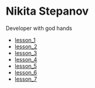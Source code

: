 # Nikita Stepanov
Developer with god hands

[//]: # (This may homework)

* [lesson_1](https://github.com/XaPbok/XaPbok.github.io/tree/master/lesson_1/src)
* [lesson_2](https://github.com/XaPbok/XaPbok.github.io/tree/master/lesson_2/src)
* [lesson_3](https://github.com/XaPbok/XaPbok.github.io/tree/master/lesson_3)
* [lesson_4](https://github.com/XaPbok/XaPbok.github.io/tree/master/lesson_4/src)
* [lesson_5](https://github.com/XaPbok/XaPbok.github.io/tree/master/lesson_5/src)
* [lesson_6](https://github.com/XaPbok/XaPbok.github.io/tree/master/lesson_6/src)
* [lesson_7](https://github.com/XaPbok/XaPbok.github.io/tree/master/lesson_7/src)
